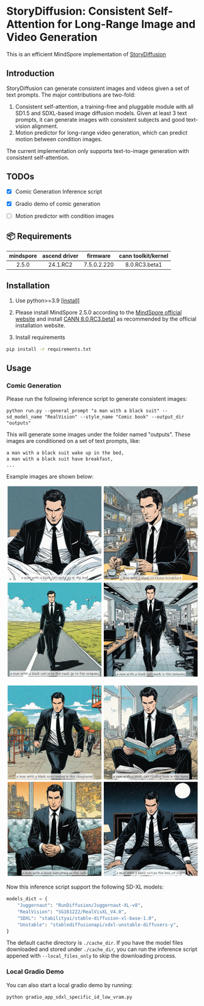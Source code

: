 # StoryDiffusion: Consistent Self-Attention for Long-Range Image and Video Generation
This is an efficient MindSpore implementation of [StoryDiffusion](https://github.com/HVision-NKU/StoryDiffusion/tree/main)

## Introduction

StoryDiffusion can generate consistent images and videos given a set of text prompts. The major contributions are two-fold:

1. Consistent self-attention, a training-free and pluggable module with all SD1.5 and SDXL-based image diffusion models. Given at least 3 text prompts, it can generate images with consistent subjects and good text-vision alignment.
2. Motion predictor for long-range video generation, which can predict motion between condition images.

The current implementation only supports text-to-image generation with consistent self-attention.

## TODOs
- [x] Comic Generation Inference script
- [x] Gradio demo of comic generation
- [ ] Motion predictor with condition images


## 📦 Requirements


<div align="center">

| mindspore | ascend driver |  firmware   | cann toolkit/kernel |
|:---------:|:-------------:|:-----------:|:-------------------:|
|   2.5.0   |  24.1.RC2     | 7.5.0.2.220 |  8.0.RC3.beta1      |

</div>


## Installation
1. Use python>=3.9 [[install]](https://www.python.org/downloads/)

2. Please install MindSpore 2.5.0 according to the [MindSpore official website](https://www.mindspore.cn/install/) and install [CANN 8.0.RC3.beta1](https://www.hiascend.com/developer/download/community/result?module=cann&cann=8.0.RC3.beta1) as recommended by the official installation website.


3. Install requirements
```bash
pip install -r requirements.txt
```

## Usage

### Comic Generation

Please run the following inference script to generate consistent images:
```shell
python run.py --general_prompt "a man with a black suit" --sd_model_name "RealVision" --style_name "Comic book" --output_dir "outputs"
```
This will generate some images under the folder named "outputs". These images are conditioned on a set of text prompts, like:
```text
a man with a black suit wake up in the bed,
a man with a black suit have breakfast,
...
```

Example images are shown below:

<p align="center">
  <img src="https://github.com/wtomin/mindone-assets/blob/main/story_diffusion/0-Comic%20book-RealVision_update.png?raw=true" width=550 />
</p>

<p align="center">
  <img src="https://github.com/wtomin/mindone-assets/blob/main/story_diffusion/1-Comic%20book-RealVision_update.png?raw=true" width=550 />
</p>

Now this inference script support the following SD-XL models:
```python
models_dict = {
    "Juggernaut": "RunDiffusion/Juggernaut-XL-v8",
    "RealVision": "SG161222/RealVisXL_V4.0",
    "SDXL": "stabilityai/stable-diffusion-xl-base-1.0",
    "Unstable": "stablediffusionapi/sdxl-unstable-diffusers-y",
}
```
The default cache directory is `./cache_dir`. If you have the model files downloaded and stored under `./cache_dir`, you can run the inference script appened with `--local_files_only` to skip the downloading process.

### Local Gradio Demo

You can also start a local gradio demo by running:
```bash
python gradio_app_sdxl_specific_id_low_vram.py
```
